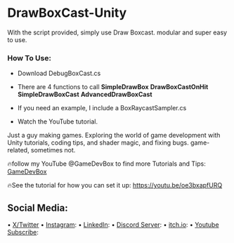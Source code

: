 # DrawBoxCast-Unity
With the script provided, simply use Draw Boxcast. modular and super easy to use.

### How To Use:
- Download DebugBoxCast.cs

- There are 4 functions to call **SimpleDrawBox** **DrawBoxCastOnHit** **SimpleDrawBoxCast** **AdvancedDrawBoxCast**

- If you need an example, I include a BoxRaycastSampler.cs 

- Watch the YouTube tutorial.

Just a guy making games.
Exploring the world of game development with Unity tutorials, coding tips, and shader magic, and fixing bugs.
game-related, sometimes not.


🔥follow my YouTube @GameDevBox to find more Tutorials and Tips: [GameDevBox](https://www.youtube.com/channel/UCgXs2PTiL19Rv1qOn1SI7XQ)

🔥See the tutorial for how you can set it up: https://youtu.be/oe3bxapfURQ 


## Social Media: 
• [X/Twitter](https://x.com/ArianKhatiban)
• [Instagram](https://www.instagram.com/arian.khatiban):
• [LinkedIn](https://www.linkedin.com/in/arian-khatiban-49b30017a/):
• [Discord Server](https://discord.gg/8hpGqBgXmz):
• [itch.io](https://cloudtears.itch.io/):
• [Youtube Subscribe](https://www.youtube.com/channel/UCgXs2PTiL19Rv1qOn1SI7XQ?sub_confirmation=1):



